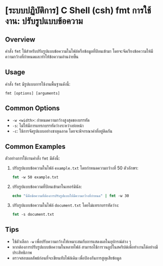# [ระบบปฏิบัติการ] C Shell (csh) fmt การใช้งาน: ปรับรูปแบบข้อความ

## Overview
คำสั่ง `fmt` ใช้สำหรับปรับรูปแบบข้อความในไฟล์หรือข้อมูลที่ป้อนเข้ามา โดยจะจัดเรียงข้อความให้มีความกว้างที่กำหนดและทำให้ข้อความอ่านง่ายขึ้น

## Usage
คำสั่ง `fmt` มีรูปแบบการใช้งานพื้นฐานดังนี้:

```
fmt [options] [arguments]
```

## Common Options
- `-w <width>`: กำหนดความกว้างสูงสุดของบรรทัด
- `-s`: ไม่ให้มีการแทรกบรรทัดว่างระหว่างย่อหน้า
- `-c`: ใช้การจัดรูปแบบอย่างชาญฉลาด โดยจะพิจารณาคำที่อยู่ติดกัน

## Common Examples
ตัวอย่างการใช้งานคำสั่ง `fmt` มีดังนี้:

1. ปรับรูปแบบข้อความในไฟล์ `example.txt` โดยกำหนดความกว้างที่ 50 ตัวอักษร:
   ```csh
   fmt -w 50 example.txt
   ```

2. ปรับรูปแบบข้อความที่ป้อนเข้ามาในเทอร์มินัล:
   ```csh
   echo "นี่คือข้อความที่ต้องการปรับรูปแบบให้มีความกว้างที่กำหนด" | fmt -w 30
   ```

3. ปรับรูปแบบข้อความในไฟล์ `document.txt` โดยไม่แทรกบรรทัดว่าง:
   ```csh
   fmt -s document.txt
   ```

## Tips
- ใช้ตัวเลือก `-w` เพื่อปรับความกว้างให้เหมาะสมกับการแสดงผลในอุปกรณ์ต่าง ๆ
- หากต้องการปรับรูปแบบข้อความในหลายไฟล์ สามารถใช้การวนลูปในสคริปต์เพื่อทำงานได้อย่างมีประสิทธิภาพ
- ตรวจสอบผลลัพธ์ก่อนที่จะเขียนทับไฟล์เดิม เพื่อป้องกันการสูญเสียข้อมูล